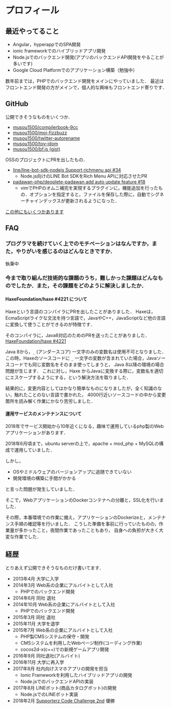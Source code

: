 # プロフィール

## 最近やってること
* Angular，hyperappでのSPA開発
* ionic frameworkでのハイブリッドアプリ開発
* Node.jsでのバックエンド開発(アプリのバックエンドAPI開発をやることが多いです)
* Google Cloud Platformでのアプリケーション構築（勉強中）

数年前までは，PHPでのバックエンド開発をメインにやっていました．
最近はフロントエンド開発の方がメインで，個人的な興味もフロントエンド寄りです．

## GitHub
公開できそうなものをいくつか．

* [musou1500/compilerbook-9cc](https://github.com/musou1500/compilerbook-9cc)
* [musou1500/moi-fizzbuzz](https://github.com/musou1500/moi-fizzbuzz)
* [musou1500/twitter-autorename](https://github.com/musou1500/twitter-autorename)
* [musou1500/toy-idom](https://github.com/musou1500/toy-idom)
* [musou1500/bf.js (gist)](https://gist.github.com/musou1500/adbbaf57e1ebf27c8f63600de37ccecc)

OSSのプロジェクトにPRを出したもの．
* [line/line-bot-sdk-nodejs Support richmenu api #34](https://github.com/line/line-bot-sdk-nodejs/pull/34)
  - Node.js向けのLINE Bot SDKをRich Menu APIに対応させたPR
* [padawan-php/deoplete-padawan add auto update feature #18](https://github.com/padawan-php/deoplete-padawan/pull/18)
  - vimでPHPのオムニ補完を実現するプラグインに，機能追加を行ったもの．オプションを指定すると，ファイルを保存した際に，自動でシグネーチャインデックスが更新されるようになった．
  
[この他にもいくつかあります](https://github.com/search?p=1&q=author%3Amusou1500+is%3Apr&type=Issues)

## FAQ

### プログラマを続けていく上でのモチベーションはなんですか，また，やりがいを感じるのはどんなときですか．
執筆中

### 今まで取り組んだ技術的な課題のうち，難しかった課題はどんなものでしたか．また，その課題をどのように解決しましたか．

#### HaxeFoundation/haxe #4221 について
Haxeという言語のコンパイラにPRを出したことがありました．
Haxeは，EcmaScriptライクな文法を持つ言語で，JavaやC++，JavaScriptなど他の言語に変換して使うことができるのが特徴です．

そのコンパイラに，Java8対応のためのPRを送ったことがありました．
[HaxeFoundation/haxe #4221](https://github.com/HaxeFoundation/haxe/pull/4221)

Java 8から，`_` (アンダースコア) 一文字のみの変数名は使用不可となりました．
この時，Haxeのソースコードに `_` 一文字の変数が含まれていた場合，Javaソースコードでも同じ変数名をそのまま使ってしまうと，
Java 8以降の環境の場合問題が生じます．
これに対し，Haxe からJavaに変換する際に，変数名を適切にエスケープするようにする，という解決方法を取りました．

結果的に，変更内容としてはかなり簡単なものになりましたが，全く知識のない，触れたことのない言語で書かれた，
4000行近いソースコードの中から変更箇所を読み解く作業にかなり苦労しました．

#### 運用サービスのメンテナンスについて
2018年でサービス開始から10年近くになる，趣味で運用しているphp製のWebアプリケーションがあります．

2018年6月頃まで，ubuntu serverの上で，apache + mod_php + MySQLの構成で運用していました．

しかし，
* OSやミドルウェアのバージョンアップに追随できていない
* 開発環境の構築に手間がかかる

と言った問題が発生していました．

そこで，WebアプリケーションのDockerコンテナへの分離と，SSL化を行いました．

その際，本番環境での作業に備え，アプリケーションのDockerizeと，メンテナンス手順の確認等を行いました．
こうした準備を事前に行っていたものの，作業量が多かったこと，夜間作業であったこともあり，
自身への負担が大きく大変な作業でした．

## 経歴
とりあえず公開できそうなものだけ書いてます．

* 2013年4月 大学に入学
* 2014年3月 Web系の企業にアルバイトとして入社
  - PHPでのバックエンド開発
* 2014年6月 同社 退社
* 2014年10月 Web系の企業にアルバイトとして入社
  - PHPでのバックエンド開発
* 2015年3月 同社 退社
* 2015年11月 大学を退学 
* 2015年7月 Web系の企業にアルバイトとして入社 
  - PHP製CMSシステムの保守・開発
  - CMSシステムを利用したWebページ制作(コーディング作業)
  - cocos2d-x(c++)での新規ゲームアプリ開発
* 2016年9月 同社退社(アルバイト)
* 2016年11月 大学に再入学
* 2017年8月 社内向けスマホアプリの開発を担当
  - Ionic Frameworkを利用したハイブリッドアプリの開発
  - Node.jsでのバックエンドAPIの実装
* 2017年8月 LINEボット(商品カタログボット)の開発
  - Node.jsでのLINEボット実装
* 2018年2月 [Supporterz Code Challenge 2nd](https://supporterz.jp/spevents/detail/spz_code_challenge_2017_2nd) 優勝
